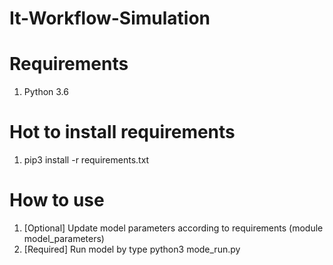 # It-Workflow-Simulation

# Requirements
1. Python 3.6

# Hot to install requirements
1. pip3 install -r requirements.txt

# How to use
1. [Optional] Update model parameters according to requirements (module model_parameters)
2. [Required] Run model by type python3 mode_run.py
